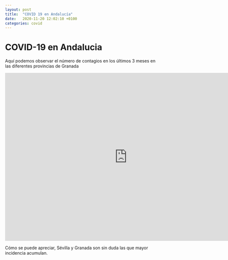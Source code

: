 ```yaml
---
layout: post
title:  "COVID 19 en Andalucía"
date:   2020-11-20 12:02:10 +0100
categories: covid
---
```


# COVID-19 en Andalucia

Aquí podemos observar el número de contagios en los últimos 3 meses en las diferentes provincias de Granada

<iframe frameborder="0" width="800" height="550" src="https://covid-19.civica-soft.com/superset/dashboard/covid19-andalucia/?standalone=true"></iframe>

Cómo se puede apreciar, Sévilla y Granada son sin duda las que mayor incidencia acumulan.
